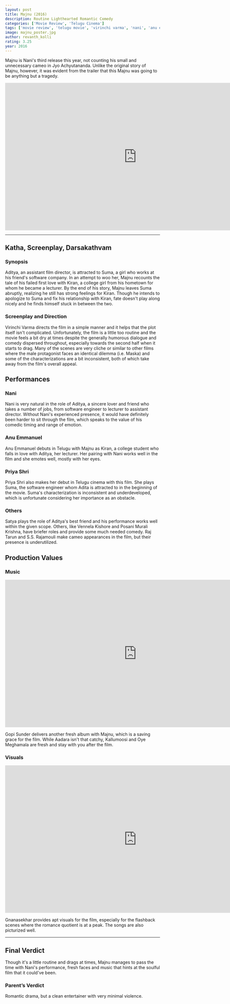 ```yaml
---
layout: post
title: Majnu (2016)
description: Routine Lighthearted Romantic Comedy
categories: ['Movie Review', 'Telugu Cinema']
tags: ['movie review', 'telugu movie', 'virinchi varma', 'nani', 'anu emmanuel', 'priya shri', 'gopi sunder', 'gnanasekhar', 'anandi arts creations', 'geetha golla', 'p. kiran']
image: majnu_poster.jpg
author: revanth_kolli
rating: 3.25
year: 2016
---
```


<p>Majnu is Nani's third release this year, not counting his small and unnecessary cameo in Jyo Achyutananda. Unlike the original story of Majnu, however, it was evident from the trailer that this Majnu was going to be anything but a tragedy.</p>
<iframe src="https://www.youtube.com/embed/gnk48qgeZ6c" width="853" height="480" frameborder="0" allowfullscreen="allowfullscreen"></iframe>
<hr />
<h2><span class="review_header">Katha, Screenplay, Darsakathvam</span></h2>
<h3>Synopsis</h3>
<p> Aditya, an assistant film director, is attracted to Suma, a girl who works at his friend's software company. In an attempt to woo her, Majnu recounts the tale of his failed first love with Kiran, a college girl from his hometown for whom he became a lecturer. By the end of his story, Majnu leaves Suma abruptly, realizing he still has strong feelings for Kiran. Though he intends to apologize to Suma and fix his relationship with Kiran, fate doesn't play along nicely and he finds himself stuck in between the two.  </p>
<h3>Screenplay and Direction</h3>
<p> Virinchi Varma directs the film in a simple manner and it helps that the plot itself isn't complicated. Unfortunately, the film is a little too routine and the movie feels a bit dry at times despite the generally humorous dialogue and comedy dispersed throughout, especially towards the second half when it starts to drag. Many of the scenes are very cliche or similar to other films where the male protagonist faces an identical dilemma (i.e. Maska) and some of the characterizations are a bit inconsistent, both of which take away from the film's overall appeal. </p>
<h2><span class="review_header">Performances</span></h2>
<h3>Nani</h3>
<p> Nani is very natural in the role of Aditya, a sincere lover and friend who takes a number of jobs, from software engineer to lecturer to assistant director. Without Nani's experienced presence, it would have definitely been harder to sit through the film, which speaks to the value of his comedic timing and range of emotion. </p>
<h3>Anu Emmanuel</h3>
<p> Anu Emmanuel debuts in Telugu with Majnu as Kiran, a college student who falls in love with Aditya, her lecturer. Her pairing with Nani works well in the film and she emotes well, mostly with her eyes. </p>
<h3>Priya Shri</h3>
<p> Priya Shri also makes her debut in Telugu cinema with this film. She plays Suma, the software engineer whom Adita is attracted to in the beginning of the movie. Suma's characterization is inconsistent and underdeveloped, which is unfortunate considering her importance as an obstacle. </p>
<h3>Others</h3>
<p> Satya plays the role of Aditya's best friend and his performance works well within the given scope. Others, like Vennela Kishore and Posani Murali Krishna, have briefer roles and provide some much needed comedy. Raj Tarun and S.S. Rajamouli make cameo appearances in the film, but their presence is underutilized.  </p>
<h2><span class="review_header">Production Values</span></h2>
<h3>Music</h3>
<iframe src="https://www.youtube.com/embed/TY_M9rxUkTk" width="853" height="480" frameborder="0" allowfullscreen="allowfullscreen"></iframe>
<p> Gopi Sunder delivers another fresh album with Majnu, which is a saving grace for the film. While Aadara isn't that catchy, Kallumoosi and Oye Meghamala are fresh and stay with you after the film. </p>
<h3>Visuals</h3>
<iframe src="https://www.youtube.com/embed/jO_yUIAHp-E" width="853" height="480" frameborder="0" allowfullscreen="allowfullscreen"></iframe>
<p> Gnanasekhar provides apt visuals for the film, especially for the flashback scenes where the romance quotient is at a peak. The songs are also picturized well. </p>
<hr />
<h2><span class="review_header">Final Verdict</span></h2>
<p> Though it's a little routine and drags at times, Majnu manages to pass the time with Nani's performance, fresh faces and music that hints at the soulful film that it could've been. </p>
<h3>Parent&#8217;s Verdict</h3> 
<p> Romantic drama, but a clean entertainer with very minimal violence. </p>
